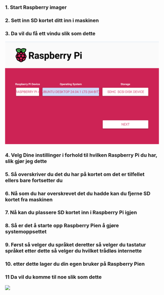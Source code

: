 ### 1. Start Raspberry imager  
### 2. Sett inn SD kortet ditt inn i maskinen
### 3. Da vil du få ett vindu slik som dette 
![Bilde av forside til Raspberry Pi imager](Bilder/Raspberrypi.png)
### 4. Velg Dine instillinger i forhold til hvilken Raspberry Pi du har, slik gjør jeg dette
### 5. Så overskriver du det du har på kortet om det er tilfellet ellers bare fortsetter du
### 6. Nå som du har overskrevet det du hadde kan du fjerne SD kortet fra maskinen
### 7. Nå kan du plassere SD kortet inn i Raspberry Pi igjen
### 8. Så er det å starte opp Raspberry Pien å gjøre systemoppsettet
### 9. Først så velger du språket deretter så velger du tastatur språket etter dette så velger du hvilket trådløs internette
### 10. etter dette lager du din egen bruker på Raspberry Pien
### 11 Da vil du komme til noe slik som dette 
![](Bilder/)

 